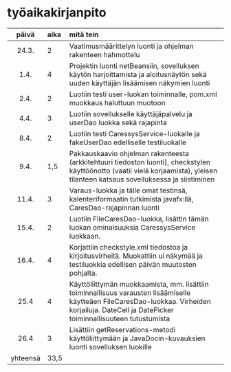 # työaikakirjanpito

| päivä | aika | mitä tein  |
| :----:|:-----| :-----|
| 24.3. | 2    | Vaatimusmäärittelyn luonti ja ohjelman rakenteen hahmottelu |
| 1.4. |   4  | Projektin luonti netBeansiin, sovelluksen käytön harjoittamista ja aloitusnäytön sekä uuden käyttäjän lisäämisen näkymien luonti |
| 2.4.  |   2   | Luotiin testi user-luokan toiminnalle, pom.xml muokkaus haluttuun muotoon |
| 4.4.  |   3   | Luotiin sovellukselle käyttäjäpalvelu ja userDao luokka sekä rajapinta |
| 8.4.  |   2   | Luotiin testi CaressysService-luokalle ja fakeUserDao edelliselle testiluokalle |
| 9.4.  |  1,5  | Pakkauskaavio ohjelman rakenteesta (arkkitehtuuri tiedoston luonti), checkstylen käyttöönotto (vaatii vielä korjaamista), yleisen tilanteen katsaus sovelluksessa ja siistiminen|
| 11.4. |  3  | Varaus-luokka ja tälle omat testinsä, kalenteriformaatin tutkimista javafx:llä, CaresDao-rajapinnan luonti |
| 15.4. |  2  | Luotiin FileCaresDao-luokka, lisättin tämän luokan ominaisuuksia CaressysService luokkaan. |
| 16.4. |  4  | Korjattiin checkstyle.xml tiedostoa ja kirjoitusvirheitä. Muokattiin ui näkymää ja testiluokkia edellisen päivän muutosten pohjalta. |
| 25.4 | 4 | Käyttöliittymän muokkaamista, mm. lisättiin toiminnallisuus varausten lisäämiselle käytteäen FileCaresDao-luokkaa. Virheiden korjailuja. DateCell ja DatePicker toiminnallisuuteen tutustumista|
| 26.4 | 3 | Lisättiin getReservations-metodi käyttöliittymään ja JavaDocin-kuvauksien luonti sovelluksen luokille|
|yhteensä| 33,5|
